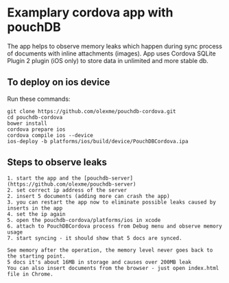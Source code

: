 Examplary cordova app with pouchDB
=====

The app helps to observe memory leaks which happen during sync process of documents with inline attachments (images).
App uses Cordova SQLite Plugin 2 plugin (iOS only) to store data in unlimited and more stable db.


To deploy on ios device
---

Run these commands:

    git clone https://github.com/olexme/pouchdb-cordova.git
    cd pouchdb-cordova
    bower install
    cordova prepare ios
    cordova compile ios --device
    ios-deploy -b platforms/ios/build/device/PouchDBCordova.ipa

Steps to observe leaks
---
    1. start the app and the [pouchdb-server](https://github.com/olexme/pouchdb-server)
    2. set correct ip address of the server
    2. insert 5 documents (adding more can crash the app)
    3. you can restart the app now to eliminate possible leaks caused by inserts in the app
    4. set the ip again
    5. open the pouchdb-cordova/platforms/ios in xcode 
    6. attach to PouchDBCordova process from Debug menu and observe memory usage
    7. start syncing - it should show that 5 docs are synced. 
 
    See memory after the operation, the memory level never goes back to the starting point.
    5 docs it's about 16MB in storage and causes over 200MB leak   
    You can also insert documents from the browser - just open index.html file in Chrome.